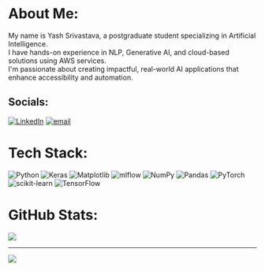 #  About Me:
My name is Yash Srivastava, a postgraduate student specializing in Artificial Intelligence.<br>I have hands-on experience in NLP, Generative AI, and cloud-based solutions using AWS services.<br>I'm passionate about creating impactful, real-world AI applications that enhance accessibility and automation.


##  Socials:
[![LinkedIn](https://img.shields.io/badge/LinkedIn-%230077B5.svg?logo=linkedin&logoColor=white)](linkedin.com/in/yashsrivastava-) [![email](https://img.shields.io/badge/Email-D14836?logo=gmail&logoColor=white)](mailto:yashsrivastava1506@gmail.com) 

#  Tech Stack:
![Python](https://img.shields.io/badge/python-3670A0?style=for-the-badge&logo=python&logoColor=ffdd54) ![Keras](https://img.shields.io/badge/Keras-%23D00000.svg?style=for-the-badge&logo=Keras&logoColor=white) ![Matplotlib](https://img.shields.io/badge/Matplotlib-%23ffffff.svg?style=for-the-badge&logo=Matplotlib&logoColor=black) ![mlflow](https://img.shields.io/badge/mlflow-%23d9ead3.svg?style=for-the-badge&logo=numpy&logoColor=blue) ![NumPy](https://img.shields.io/badge/numpy-%23013243.svg?style=for-the-badge&logo=numpy&logoColor=white) ![Pandas](https://img.shields.io/badge/pandas-%23150458.svg?style=for-the-badge&logo=pandas&logoColor=white) ![PyTorch](https://img.shields.io/badge/PyTorch-%23EE4C2C.svg?style=for-the-badge&logo=PyTorch&logoColor=white) ![scikit-learn](https://img.shields.io/badge/scikit--learn-%23F7931E.svg?style=for-the-badge&logo=scikit-learn&logoColor=white) ![TensorFlow](https://img.shields.io/badge/TensorFlow-%23FF6F00.svg?style=for-the-badge&logo=TensorFlow&logoColor=white)
#  GitHub Stats:

![](https://github-readme-stats.vercel.app/api/top-langs/?username=SrivastavaYash15&theme=dark&hide_border=false&include_all_commits=false&count_private=false&layout=compact)

---
[![](https://visitcount.itsvg.in/api?id=SrivastavaYash15&icon=0&color=0)](https://visitcount.itsvg.in)

<!-- Proudly created with GPRM ( https://gprm.itsvg.in ) -->
